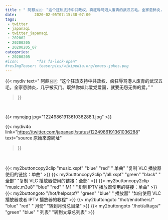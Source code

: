 ```yaml
---
title : " 阿麒🇳🇫: “这个狂热支持中共政权、疯狂辱骂港人废青的武汉五毛，全家患肺炎，几乎被灭门。既然你如此爱党爱国，就要无怨无悔的爱。”  "
date:        2020-02-05T07:15:38-07:00
tags:
 - twitter
 - japanaqi
 - twitter_japanaqi
 - 202002
 - 20200205
 - 20200205_07
categories:
 - 20200205
#icon:        "fas fa-lock-open"
#resImgTeaser: teaserpics/wikipedia.org/emacs-jokes.png
---
```


{{< mydiv text=" 阿麒🇳🇫: “这个狂热支持中共政权、疯狂辱骂港人废青的武汉五毛，全家患肺炎，几乎被灭门。既然你如此爱党爱国，就要无怨无悔的爱。”  "
>}}
<br>


 {{< mynojpg jpg="1224986191361036288.1.jpg" >}}<br> 



{{< mydiv4o link="https://twitter.com/japanaqi/status/1224986191361036288"
text="source 原始來源網址"
>}}


<br>





{{< my2buttoncopy2clip "music.xspf"        "blue"   "red"    " 单曲"  "复制 VLC 播放器使用的链接：单曲" >}} {{< my2buttoncopy2clip "/all.xspf"         "green"  "black"  " 全部"  "复制 VLC 播放器使用的链接：全部" >}} {{< my2buttoncopy2clip "music.m3u8"        "blue"   "red"    " M1 "    "复制 IPTV 播放器使用的链接：单曲" >}} {{< my2buttongoto      "/hot/helpxspf/"    "green"  "blue"   " 播放器" "如何使用 VLC 播放器或者 IPTV 播放器的教程" >}} {{< my2buttongoto      "/hot/endothers/"   "blue"   "red"    " 月份"   "转到月份总目录" >}} {{< my2buttongoto      "/hot/alltags/"     "green"  "blue"   " 列表"   "转到文章总列表" >}} 

